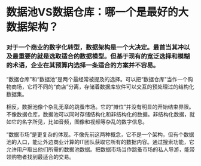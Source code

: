 # 数据池VS数据仓库：哪一个是最好的大数据架构？

### 对于一个商业的数字化转型，数据架构是一个大决定。最首当其冲以及最重要的就是选取适合的数据模型。但基于现有的宽泛选择和模糊的术语，企业在其预算内选择一条适合的方案并不容易。

​   “数据仓库”和“数据池”是两个最经常被提及的选择。可以把“数据仓库"当作一个购物商场，它将不同的“商店”分离，存储着数据库软件可以交互的预处理过的结构化数据集。

   相反，数据池像个杂乱无章的跳蚤市场。它的“摊位”并没有明显的开始结束界限。不像数据仓库，数据池可以同时存储结构化和非结构化的数据。非结构化数据，就如它的名字所见，比如音频，图像和视频等杂乱的数字信息。

   “数据市场”是更复杂的体现。不像先前这两种概念，它不是一个架构，但有个数据池的入口，能让外边商业计算的IT团队获取它所有的数据内容。通过搜索功能，它允许用户取出他们所需的数据池数据。把数据市场当作跳蚤市场的私人导游，能带领购物者找到最适合的交易。

   